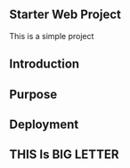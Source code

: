 ## Starter Web Project

This is a simple project 

## Introduction

## Purpose

## Deployment

## THIS Is BIG LETTER